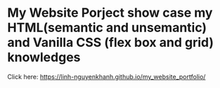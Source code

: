 # My Website Porject show case my HTML(semantic and unsemantic) and Vanilla CSS (flex box and grid) knowledges 

Click here: https://linh-nguyenkhanh.github.io/my_website_portfolio/
